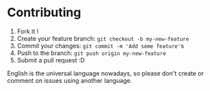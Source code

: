 # Contributing

1. Fork it !
2. Create your feature branch: `git checkout -b my-new-feature`
3. Commit your changes: `git commit -m 'Add some feature'`s
4. Push to the branch: `git push origin my-new-feature`
5. Submit a pull request :D

English is the universal language nowadays, so please don't create or comment on
issues using another language.
